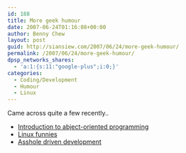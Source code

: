 ```yaml
---
id: 188
title: More geek humour
date: 2007-06-24T01:16:08+00:00
author: Benny Chew
layout: post
guid: http://siansiew.com/2007/06/24/more-geek-humour/
permalink: /2007/06/24/more-geek-humour/
dpsp_networks_shares:
  - 'a:1:{s:11:"google-plus";i:0;}'
categories:
  - Coding/Development
  - Humour
  - Linux
---
```

Came across quite a few recently..

  * <a href="http://typicalprogrammer.com/programming/abject-oriented/" target="_blank">Introduction to abject-oriented programming</a>
  * <a href="http://www.videotopic.com/linux.html" target="_blank">Linux funnies</a>
  * <a href="http://www.scottberkun.com/blog/2007/asshole-driven-development/" target="_blank">Asshole driven development</a>